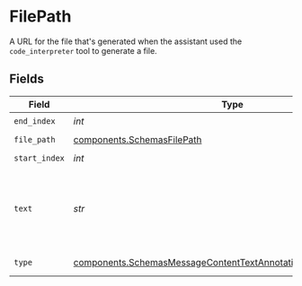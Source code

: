 # FilePath

A URL for the file that's generated when the assistant used the `code_interpreter` tool to generate a file.


## Fields

| Field                                                                                                                                              | Type                                                                                                                                               | Required                                                                                                                                           | Description                                                                                                                                        |
| -------------------------------------------------------------------------------------------------------------------------------------------------- | -------------------------------------------------------------------------------------------------------------------------------------------------- | -------------------------------------------------------------------------------------------------------------------------------------------------- | -------------------------------------------------------------------------------------------------------------------------------------------------- |
| `end_index`                                                                                                                                        | *int*                                                                                                                                              | :heavy_check_mark:                                                                                                                                 | N/A                                                                                                                                                |
| `file_path`                                                                                                                                        | [components.SchemasFilePath](../../models/shared/schemasfilepath.md)                                                                               | :heavy_check_mark:                                                                                                                                 | N/A                                                                                                                                                |
| `start_index`                                                                                                                                      | *int*                                                                                                                                              | :heavy_check_mark:                                                                                                                                 | N/A                                                                                                                                                |
| `text`                                                                                                                                             | *str*                                                                                                                                              | :heavy_check_mark:                                                                                                                                 | The text in the message content that needs to be replaced.                                                                                         |
| `type`                                                                                                                                             | [components.SchemasMessageContentTextAnnotationsFilePathObjectType](../../models/shared/schemasmessagecontenttextannotationsfilepathobjecttype.md) | :heavy_check_mark:                                                                                                                                 | Always `file_path`.                                                                                                                                |